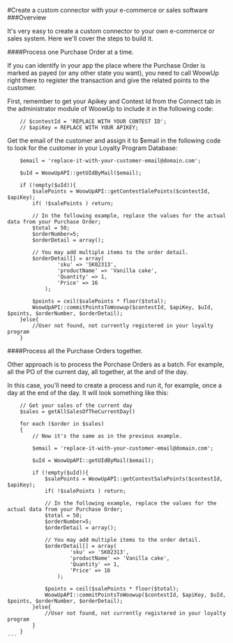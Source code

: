 #Create a custom connector with your e-commerce or sales software
###Overview

It's very easy to create a custom connector to your own e-commerce or sales system. Here we'll cover the steps to build it.

####Process one Purchase Order at a time.

If you can identify in your app the place where the Purchase Order is marked as payed (or any other state you want), you need to call WoowUp right there to register the transaction and give the related points to the customer.

First, remember to get your Apikey and Contest Id from the Connect tab in the administrator module of WoowUp to include it in the following code:

```
    // $contestId = 'REPLACE WITH YOUR CONTEST ID';
    // $apiKey = REPLACE WITH YOUR APIKEY; 
```

Get the email of the customer and assign it to $email in the following code to look for the customer in your Loyalty Program Database:

```
    $email = 'replace-it-with-your-customer-email@domain.com'; 
        
    $uId = WoowUpAPI::getUIdByMail($email);

    if (!empty($uId)){
        $salePoints = WoowUpAPI::getContestSalePoints($contestId, $apiKey);
        if( !$salePoints ) return;

        // In the following example, replace the values for the actual data from your Purchase Order;
        $total = 50;
        $orderNumber=5;
        $orderDetail = array();

        // You may add multiple items to the order detail.
        $orderDetail[] = array(
                'sku' => 'SK02313',
                'productName' => 'Vanilla cake',
                'Quantity' => 1,
                'Price' => 16
            );

        $points = ceil($salePoints * floor($total);
        WoowUpAPI::commitPointsToWoowup($contestId, $apiKey, $uId, $points, $orderNumber, $orderDetail);
    }else{
        //User not found, not currently registered in your loyalty program
    }
```

####Process all the Purchase Orders together.

Other approach is to process the Porchase Orders as a batch. For example, all the PO of the current day, all together, at the and of the day. 

In this case, you'll need to create a process and run it, for example, once a day at the end of the day. 
It will look something like this:

```
    // Get your sales of the current day
    $sales = getAllSalesOfTheCurrentDay() 
    
    for each ($order in $sales)
    {
        // Now it's the same as in the previous example.
        
        $email = 'replace-it-with-your-customer-email@domain.com'; 
            
        $uId = WoowUpAPI::getUIdByMail($email);
    
        if (!empty($uId)){
            $salePoints = WoowUpAPI::getContestSalePoints($contestId, $apiKey);
            if( !$salePoints ) return;
    
            // In the following example, replace the values for the actual data from your Purchase Order;
            $total = 50;
            $orderNumber=5;
            $orderDetail = array();
    
            // You may add multiple items to the order detail.
            $orderDetail[] = array(
                    'sku' => 'SK02313',
                    'productName' => 'Vanilla cake',
                    'Quantity' => 1,
                    'Price' => 16
                );
    
            $points = ceil($salePoints * floor($total);
            WoowUpAPI::commitPointsToWoowup($contestId, $apiKey, $uId, $points, $orderNumber, $orderDetail);
        }else{
            //User not found, not currently registered in your loyalty program
        }
    }
´´´
